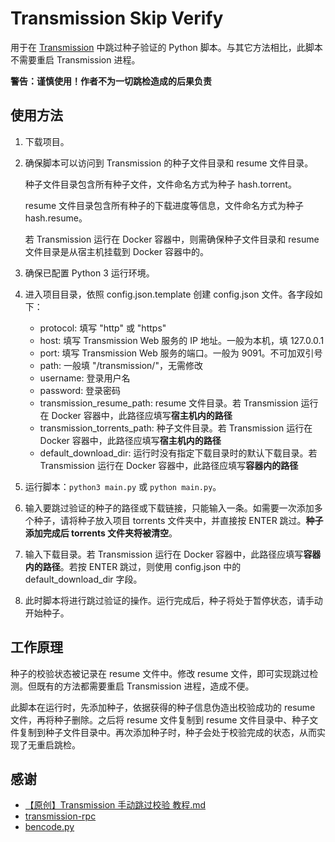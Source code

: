 # Transmission Skip Verify

用于在 [Transmission](https://transmissionbt.com/) 中跳过种子验证的 Python 脚本。与其它方法相比，此脚本不需要重启 Transmission 进程。

**警告：谨慎使用！作者不为一切跳检造成的后果负责**

## 使用方法

1. 下载项目。

2. 确保脚本可以访问到 Transmission 的种子文件目录和 resume 文件目录。
   
   种子文件目录包含所有种子文件，文件命名方式为种子 hash.torrent。
   
   resume 文件目录包含所有种子的下载进度等信息，文件命名方式为种子 hash.resume。
   
   若 Transmission 运行在 Docker 容器中，则需确保种子文件目录和 resume 文件目录是从宿主机挂载到 Docker 容器中的。

3. 确保已配置 Python 3 运行环境。

4. 进入项目目录，依照 config.json.template 创建 config.json 文件。各字段如下：

   + protocol: 填写 "http" 或 "https"
   + host: 填写 Transmission Web 服务的 IP 地址。一般为本机，填 127.0.0.1
   + port: 填写 Transmission Web 服务的端口。一般为 9091。不可加双引号
   + path: 一般填 "/transmission/"，无需修改
   + username: 登录用户名
   + password: 登录密码
   + transmission_resume_path: resume 文件目录。若 Transmission 运行在 Docker 容器中，此路径应填写**宿主机内的路径**
   + transmission_torrents_path: 种子文件目录。若 Transmission 运行在 Docker 容器中，此路径应填写**宿主机内的路径**
   + default_download_dir: 运行时没有指定下载目录时的默认下载目录。若 Transmission 运行在 Docker 容器中，此路径应填写**容器内的路径**

5. 运行脚本：`python3 main.py` 或 `python main.py`。

6. 输入要跳过验证的种子的路径或下载链接，只能输入一条。如需要一次添加多个种子，请将种子放入项目 torrents 文件夹中，并直接按 ENTER 跳过。**种子添加完成后 torrents 文件夹将被清空**。

7. 输入下载目录。若 Transmission 运行在 Docker 容器中，此路径应填写**容器内的路径**。若按 ENTER 跳过，则使用 config.json 中的 default_download_dir 字段。

8. 此时脚本将进行跳过验证的操作。运行完成后，种子将处于暂停状态，请手动开始种子。

## 工作原理

种子的校验状态被记录在 resume 文件中。修改 resume 文件，即可实现跳过检测。但既有的方法都需要重启 Transmission 进程，造成不便。

此脚本在运行时，先添加种子，依据获得的种子信息伪造出校验成功的 resume 文件，再将种子删除。之后将 resume 文件复制到 resume 文件目录中、种子文件复制到种子文件目录中。再次添加种子时，种子会处于校验完成的状态，从而实现了无重启跳检。

## 感谢

+ [【原创】Transmission 手动跳过校验 教程.md](https://github.com/ylxb2016/PT-help/blob/master/PT%20Tutorial/%E3%80%90%E5%8E%9F%E5%88%9B%E3%80%91Transmission%20%E6%89%8B%E5%8A%A8%E8%B7%B3%E8%BF%87%E6%A0%A1%E9%AA%8C%20%E6%95%99%E7%A8%8B.md)
+ [transmission-rpc](https://github.com/trim21/transmission-rpc)
+ [bencode.py](https://github.com/fuzeman/bencode.py)
